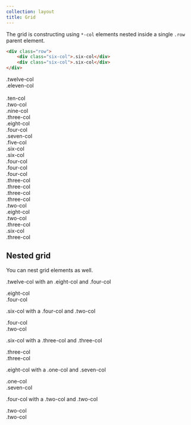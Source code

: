 ```yaml
---
collection: layout
title: Grid
---
```


The grid is constructing using `*-col` elements nested inside a single `.row` parent element.

```html
<div class="row">
    <div class="six-col">.six-col</div>
    <div class="six-col">.six-col</div>
</div>
```

<div class="row">
    <div class="twelve-col">.twelve-col</div>
    <div class="eleven-col">.eleven-col</div>
    <div class="one-col last-col">&nbsp;</div>
    <div class="ten-col">.ten-col</div>
    <div class="two-col last-col">.two-col</div>
    <div class="nine-col">.nine-col</div>
    <div class="three-col last-col">.three-col</div>
    <div class="eight-col">.eight-col</div>
    <div class="four-col last-col">.four-col</div>
    <div class="seven-col">.seven-col</div>
    <div class="five-col last-col">.five-col</div>
    <div class="six-col">.six-col</div>
    <div class="six-col last-col">.six-col</div>
    <div class="four-col">.four-col</div>
    <div class="four-col">.four-col</div>
    <div class="four-col last-col">.four-col</div>
    <div class="three-col">.three-col</div>
    <div class="three-col">.three-col</div>
    <div class="three-col">.three-col</div>
    <div class="three-col last-col">.three-col</div>
    <div class="two-col">.two-col</div>
    <div class="eight-col">.eight-col</div>
    <div class="two-col last-col">.two-col</div>
    <div class="three-col">.three-col</div>
    <div class="six-col">.six-col</div>
    <div class="three-col last-col">.three-col</div>
</div>

<div class="row">
    <h2>Nested grid</h2>
    <p>You can nest grid elements as well.</p>
    <div class="twelve-col">
        <p>.twelve-col with an .eight-col and .four-col</p>
        <div class="eight-col">.eight-col</div>
        <div class="four-col last-col">.four-col</div>
    </div>
    <div class="six-col">
        <p>.six-col with a .four-col and .two-col</p>
        <div class="four-col">.four-col</div>
        <div class="two-col last-col">.two-col</div>
    </div>
    <div class="six-col last-col">
        <p>.six-col with a .three-col and .three-col</p>
        <div class="three-col">.three-col</div>
        <div class="three-col last-col">.three-col</div>
    </div>
    <div class="eight-col u-text-center">
        <p>.eight-col with a .one-col and .seven-col</p>
        <div class="one-col">.one-col</div>
        <div class="seven-col last-col">.seven-col</div>
    </div>
    <div class="four-col u-text-center last-col">
        <p>.four-col with a .two-col and .two-col</p>
        <div class="two-col">.two-col</div>
        <div class="two-col last-col">.two-col</div>
    </div>
</div>
